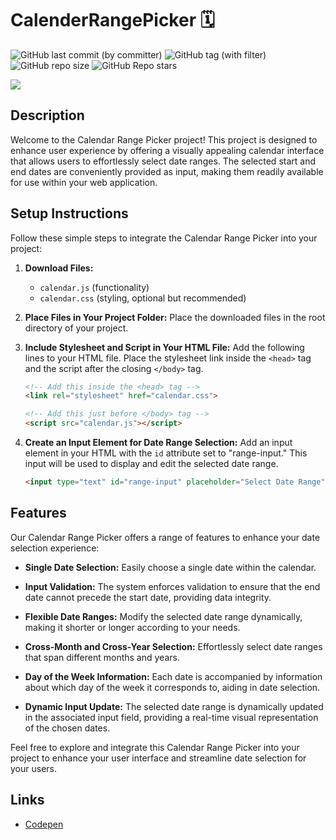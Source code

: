 # CalenderRangePicker 🗓️
![GitHub last commit (by committer)](https://img.shields.io/github/last-commit/Simo-NBU-100673/CalenderRangePicker)
![GitHub tag (with filter)](https://img.shields.io/github/v/tag/Simo-NBU-100673/CalenderRangePicker?label=latest-release)
![GitHub repo size](https://img.shields.io/github/repo-size/Simo-NBU-100673/CalenderRangePicker)
![GitHub Repo stars](https://img.shields.io/github/stars/Simo-NBU-100673/CalenderRangePicker)

<img src="https://user-images.githubusercontent.com/81335974/264511131-d8c1e05c-7306-4b53-9c90-cd0aa4aa0c10.gif">

## Description
Welcome to the Calendar Range Picker project! This project is designed to enhance user experience by offering a visually appealing calendar interface that allows users to effortlessly select date ranges. The selected start and end dates are conveniently provided as input, making them readily available for use within your web application.

## Setup Instructions
Follow these simple steps to integrate the Calendar Range Picker into your project:

1. **Download Files:**
    - `calendar.js` (functionality)
    - `calendar.css` (styling, optional but recommended)

2. **Place Files in Your Project Folder:** 
    Place the downloaded files in the root directory of your project.

3. **Include Stylesheet and Script in Your HTML File:**
    Add the following lines to your HTML file. Place the stylesheet link inside the `<head>` tag and the script after the closing `</body>` tag.

    ```html
    <!-- Add this inside the <head> tag -->
    <link rel="stylesheet" href="calendar.css">
    ```

    ```html
    <!-- Add this just before </body> tag -->
    <script src="calendar.js"></script>
    ```

4. **Create an Input Element for Date Range Selection:**
    Add an input element in your HTML with the `id` attribute set to "range-input." This input will be used to display and edit the selected date range.

    ```html
    <input type="text" id="range-input" placeholder="Select Date Range">
    ```

## Features
Our Calendar Range Picker offers a range of features to enhance your date selection experience:

- **Single Date Selection:** Easily choose a single date within the calendar.

- **Input Validation:** The system enforces validation to ensure that the end date cannot precede the start date, providing data integrity.

- **Flexible Date Ranges:** Modify the selected date range dynamically, making it shorter or longer according to your needs.

- **Cross-Month and Cross-Year Selection:** Effortlessly select date ranges that span different months and years.

- **Day of the Week Information:** Each date is accompanied by information about which day of the week it corresponds to, aiding in date selection.

- **Dynamic Input Update:** The selected date range is dynamically updated in the associated input field, providing a real-time visual representation of the chosen dates.

Feel free to explore and integrate this Calendar Range Picker into your project to enhance your user interface and streamline date selection for your users.

## Links
- [Codepen](https://codepen.io/Simo-NBU-100673/pen/NWeNVxV)